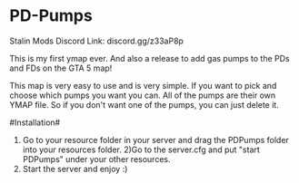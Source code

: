 # PD-Pumps
Stalin Mods Discord Link: discord.gg/z33aP8p

This is my first ymap ever. And also a release to add gas pumps to the PDs and FDs on the GTA 5 map!

This map is very easy to use and is very simple. If you want to pick and choose which pumps you want you can. All of the pumps are their own YMAP file. So if you don't want one of the pumps, you can just delete it.



#Installation#

1) Go to your resource folder in your server and drag the PDPumps folder into your resources folder.
2)Go to the server.cfg and put "start PDPumps" under your other resources.
3) Start the server and enjoy :)
